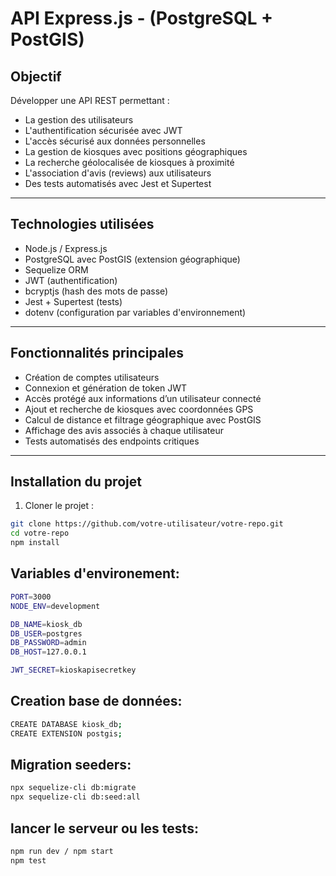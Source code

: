# API Express.js - (PostgreSQL + PostGIS)

## Objectif

Développer une API REST permettant :

- La gestion des utilisateurs
- L'authentification sécurisée avec JWT
- L'accès sécurisé aux données personnelles
- La gestion de kiosques avec positions géographiques
- La recherche géolocalisée de kiosques à proximité
- L'association d'avis (reviews) aux utilisateurs
- Des tests automatisés avec Jest et Supertest

---

## Technologies utilisées

- Node.js / Express.js
- PostgreSQL avec PostGIS (extension géographique)
- Sequelize ORM
- JWT (authentification)
- bcryptjs (hash des mots de passe)
- Jest + Supertest (tests)
- dotenv (configuration par variables d'environnement)

---

## Fonctionnalités principales

- Création de comptes utilisateurs
- Connexion et génération de token JWT
- Accès protégé aux informations d’un utilisateur connecté
- Ajout et recherche de kiosques avec coordonnées GPS
- Calcul de distance et filtrage géographique avec PostGIS
- Affichage des avis associés à chaque utilisateur
- Tests automatisés des endpoints critiques

---

## Installation du projet

1. Cloner le projet :

```bash
git clone https://github.com/votre-utilisateur/votre-repo.git
cd votre-repo
npm install
```

## Variables d'environement:
```bash
PORT=3000
NODE_ENV=development

DB_NAME=kiosk_db
DB_USER=postgres
DB_PASSWORD=admin
DB_HOST=127.0.0.1

JWT_SECRET=kioskapisecretkey
```

## Creation base de données:

```bash
CREATE DATABASE kiosk_db;
CREATE EXTENSION postgis;
```

## Migration seeders:

```bash
npx sequelize-cli db:migrate
npx sequelize-cli db:seed:all
```

## lancer le serveur ou les tests:

```bash
npm run dev / npm start
npm test
```


